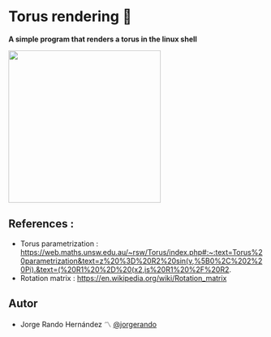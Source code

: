 # Torus rendering :doughnut:
**A simple program that renders a torus in the linux shell**

<img src="https://user-images.githubusercontent.com/69701088/158060164-4de97a48-5da8-4d9f-9b33-5657eebfa0b1.gif" width="300" height="300"/>

## References :
- Torus parametrization : https://web.maths.unsw.edu.au/~rsw/Torus/index.php#:~:text=Torus%20parametrization&text=z%20%3D%20R2%20sin(v,%5B0%2C%202%20Pi).&text=(%20R1%20%2D%20(x2,is%20R1%20%2F%20R2.
- Rotation matrix : https://en.wikipedia.org/wiki/Rotation_matrix
## Autor
* Jorge Rando Hernández :part_alternation_mark: [@jorgerando](https://github.com/jorgerando)
